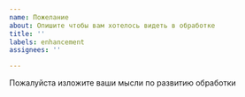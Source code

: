 ```yaml
---
name: Пожелание
about: Опишите чтобы вам хотелось видеть в обработке
title: ''
labels: enhancement
assignees: ''

---
```


Пожалуйста изложите ваши мысли по развитию обработки
